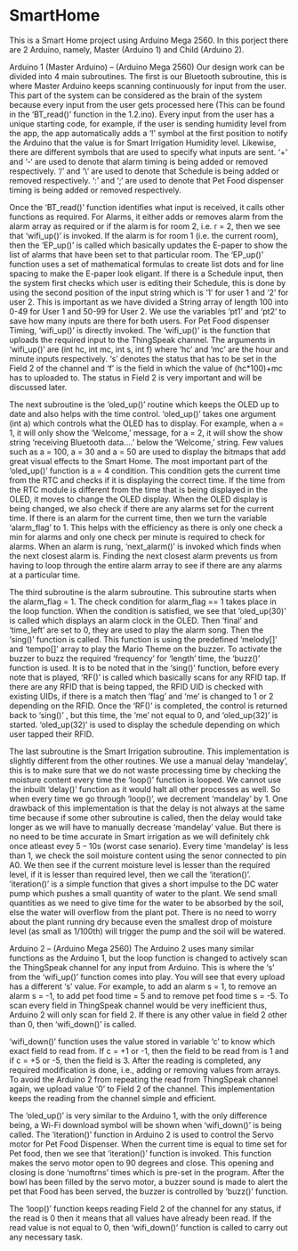 # SmartHome
This is a Smart Home project using Arduino Mega 2560. In this porject there are 2 Arduino, namely, Master (Arduino 1) and Child (Arduino 2). 

Arduino 1 (Master Arduino) – (Arduino Mega 2560)
Our design work can be divided into 4 main subroutines. The first is our Bluetooth subroutine, this is where Master Arduino keeps scanning continuously for input from the user. This part of the system can be considered as the brain of the system because every input from the user gets processed here (This can be found in the ‘BT_read()’ function in the 1.2.ino). Every input from the user has a unique starting code, for example, if the user is sending humidity level from the app, the app automatically adds a ‘!’ symbol at the first position to notify the Arduino that the value is for Smart Irrigation Humidity level. Likewise, there are different symbols that are used to specify what inputs are sent. 
‘+’ and ‘-‘ are used to denote that alarm timing is being added or removed respectively.
‘/’ and ‘\‘ are used to denote that Schedule is being added or removed respectively.
‘:’ and ‘;‘ are used to denote that Pet Food dispenser timing is being added or removed respectively.

Once the ‘BT_read()’ function identifies what input is received, it calls other functions as required. For Alarms, it either adds or removes alarm from the alarm array as required or if the alarm is for room 2, i.e. r = 2, then we see that ‘wifi_up()’ is invoked. If the alarm is for room 1 (i.e. the current room), then the ‘EP_up()’ is called which basically updates the E-paper to show the list of alarms that have been set to that particular room. The ‘EP_up()’ function uses a set of mathematical formulas to create list dots and for line spacing to make the E-paper look eligant. If there is a Schedule input, then the system first checks which user is editing their Schedule, this is done by using the second position of the input string which is ‘1’ for user 1 and ‘2’ for user 2. This is important as we have divided a String array of length 100 into 0-49 for User 1 and 50-99 for User 2. We use the variables ‘pt1’ and ‘pt2’ to save how many inputs are there for both users. For Pet Food dispenser Timing, ‘wifi_up()’ is directly invoked. The ‘wifi_up()’ is the function that uploads the required input to the ThingSpeak channel. The arguments in ‘wifi_up()’ are (int hc, int mc, int s, int f) where ‘hc’ and ‘mc’ are the hour and minute inputs respectively. ‘s’ denotes the status that has to be set in the Field 2 of the channel and ‘f’ is the field in which the value of (hc*100)+mc has to uploaded to. The status in Field 2 is very important and will be discussed later. 

The next subroutine is the ‘oled_up()’ routine which keeps the OLED up to date and also helps with the time control. ‘oled_up()’ takes one argument (int a) which controls what the OLED has to display. For example, when a = 1, it will only show the ‘Welcome,’ message, for a = 2, it will show the show string ‘receiving Bluetooth data….’ below the ‘Welcome,’ string. Few values such as a = 100, a = 30 and a = 50 are used to display the bitmaps that add great visual effects to the Smart Home. The most important part of the ‘oled_up()’ function is a = 4 condition. This condition gets the current time from the RTC and checks if it is displaying the correct time. If the time from the RTC module is different from the time that is being displayed in the OLED, it moves to change the OLED display. When the OLED display is being changed, we also check if there are any alarms set for the current time. If there is an alarm for the current time, then we turn the variable ‘alarm_flag’ to 1. This helps with the efficiency as there is only one check a min for alarms and only one check per minute is required to check for alarms. When an alarm is rung, ‘next_alarm()’ is invoked which finds when the next closest alarm is. Finding the next closest alarm prevents us from having to loop through the entire alarm array to see if there are any alarms at a particular time. 

The third subroutine is the alarm subroutine. This subroutine starts when the alarm_flag = 1. The check condition for alarm_flag == 1 takes place in the loop function. When the condition is satisfied, we see that ‘oled_up(30)’ is called which displays an alarm clock in the OLED. Then ‘final’ and ‘time_left’ are set to 0, they are used to play the alarm song. Then the ‘sing()’ function is called. This function is using the predefined ‘melody[]’ and ‘tempo[]’ array to play the Mario Theme on the buzzer. To activate the buzzer to buzz the required ‘frequency’ for ‘length’ time, the ‘buzz()’ function is used. It is to be noted that in the ‘sing()’ function, before every note that is played, ‘RF()’  is called which basically scans for any RFID tap. If there are any RFID that is being tapped, the RFID UID is checked with existing UIDs, if there is a match then ‘flag’ and ‘me’ is changed to 1 or 2 depending on the RFID. Once the ‘RF()’ is completed, the control is returned back to ‘sing()’ , but this time, the ‘me’ not equal to 0, and ‘oled_up(32)’ is started. ‘oled_up(32)’ is used to display the schedule depending on which user tapped their RFID. 

The last subroutine is the Smart Irrigation subroutine. This implementation is slightly different from the other routines. We use a manual delay ‘mandelay’, this is to make sure that we do not waste processing time by checking the moisture content every time the ‘loop()’ function is looped. We cannot use the inbuilt ‘delay()’ function as it would halt all other processes as well. So when every time we go through ‘loop()’, we decrement ‘mandelay’ by 1. One drawback of this implementation is that the delay is not always at the same time because if some other subroutine is called, then the delay would take longer as we will have to manually decrease ‘mandelay’ value. But there is no need to be time accurate in Smart irrigation as we will definitely chk once atleast evey 5 – 10s (worst case senario). Every time ‘mandelay’ is less than 1, we check the soil moisture content using the senor connected to pin A0. We then see if the current moisture level is lesser than the required level, if it is lesser than required level, then we call the ‘iteration()’. ‘iteration()’ is a simple function that gives a short impulse to the DC water pump which pushes a small quantity of water to the plant. We send small quantities as we need to give time for the water to be absorbed by the soil, else the water will overflow from the plant pot. There is no need to worry about the plant running dry because even the smallest drop of moisture level (as small as 1/100th) will trigger the pump and the soil will be watered. 

Arduino 2 – (Arduino Mega 2560)
The Arduino 2 uses many similar functions as the Arduino 1, but the loop function is changed to actively scan the ThingSpeak channel for any input from Arduino. This is where the ‘s’ from the ‘wifi_up()’ function comes into play. You will see that every upload has a different ‘s’ value. For example, to add an alarm s = 1, to remove an alarm s = -1, to add pet food time = 5 and to remove pet food time s = -5. To scan every field in ThingSpeak channel would be very inefficient thus, Arduino 2 will only scan for field 2. If there is any other value in field 2 other than 0, then ‘wifi_down()’ is called.
 
‘wifi_down()’ function uses the value stored in variable ‘c’ to know which exact field to read from. If c = +1 or -1, then the field to be read from is 1 and if c = +5 or -5, then the field is 3. After the reading is completed, any required modification is done, i.e., adding or removing values from arrays. To avoid the Arduino 2 from repeating the read from ThingSpeak channel again, we upload value ‘0’ to Field 2 of the channel. This implementation keeps the reading from the channel simple and efficient. 

The ‘oled_up()’ is very similar to the Arduino 1, with the only difference being, a Wi-Fi download symbol will be shown when ‘wifi_down()’ is being called. The ‘iteration()’ function in Arduino 2 is used to control the Servo motor for Pet Food Dispenser. When the current time is equal to time set for Pet food, then we see that ‘iteration()’ function is invoked. This function makes the servo motor open to 90 degrees and close. This opening and closing is done ‘numoftrns’ times which is pre-set in the program. After the bowl has been filled by the servo motor, a buzzer sound is made to alert the pet that Food has been served, the buzzer is controlled by ‘buzz()’ function.

The ‘loop()’ function keeps reading Field 2 of the channel for any status, if the read is 0 then it means that all values have already been read. If the read value is not equal to 0, then ‘wifi_down()’ function is called to carry out any necessary task. 
